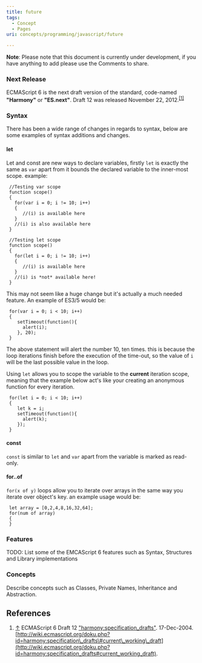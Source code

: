```yaml
---
title: future
tags:
  - Concept
  - Pages
uri: concepts/programming/javascript/future

---
```

**Note**: Please note that this document is currently under development, if you have anything to add please use the Comments to share.

### Next Release

ECMAScript 6 is the next draft version of the standard, code-named **"Harmony"** or **"ES.next"**. Draft 12 was released November 22, 2012.<sup>[[1]](#cite_note-md-1)</sup>

### Syntax

There has been a wide range of changes in regards to syntax, below are some examples of syntax additions and changes.

#### let

Let and const are new ways to declare variables, firstly `let` is exactly the same as `var` apart from it bounds the declared variable to the inner-most scope. example:

     //Testing var scope
     function scope()
     {
       for(var i = 0; i != 10; i++)
       {
          //(i) is available here
       }
       //(i) is also available here
     }

     //Testing let scope
     function scope()
     {
       for(let i = 0; i != 10; i++)
       {
          //(i) is available here
       }
       //(i) is *not* available here!
     }

This may not seem like a huge change but it's actually a much needed feature. An example of ES3/5 would be:

     for(var i = 0; i < 10; i++)
     {
        setTimeout(function(){
          alert(i);
        }, 20);
     }

The above statement will alert the number 10, ten times. this is because the loop iterations finish before the execution of the time-out, so the value of `i` will be the last possible value in the loop.

Using `let` allows you to scope the variable to the **current** iteration scope, meaning that the example below act's like your creating an anonymous function for every iteration.

     for(let i = 0; i < 10; i++)
     {
        let k = i;
        setTimeout(function(){
          alert(k);
        });
     }

#### const

`const` is similar to `let` and `var` apart from the variable is marked as read-only.

#### for..of

`for(x of y)` loops allow you to iterate over arrays in the same way you iterate over object's key. an example usage would be:

     let array = [0,2,4,8,16,32,64];
     for(num of array)
     {
     }

### Features

TODO: List some of the EMCAScript 6 features such as Syntax, Structures and Library implementations

### Concepts

Describe concepts such as Classes, Private Names, Inheritance and Abstraction.

## References

1.  <span class="mw-cite-backlink">[↑](#cite_ref-md_1-0)</span> <span class="reference-text">ECMAScript 6 Draft 12 <span class="citation web">["harmony:specification\_drafts"](http://wiki.ecmascript.org/doku.php?id=harmony:specification_drafts#current_working_draft). 17-Dec-2004<span class="printonly">. [http://wiki.ecmascript.org/doku.php?id=harmony:specification\_drafts\#current\_working\_draft](http://wiki.ecmascript.org/doku.php?id=harmony:specification_drafts#current_working_draft)</span>.</span><span class="Z3988" title="ctx_ver=Z39.88-2004&amp;rft_val_fmt=info%3Aofi%2Ffmt%3Akev%3Amtx%3Abook&amp;rft.genre=bookitem&amp;rft.btitle=harmony%3Aspecification_drafts&amp;rft.atitle=&amp;rft.date=17-Dec-2004&amp;rft_id=http%3A%2F%2Fwiki.ecmascript.org%2Fdoku.php%3Fid%3Dharmony%3Aspecification_drafts%23current_working_draft&amp;rfr_id=info:sid/en.wikipedia.org:concepts/programming/javascript/future"><span style="display: none;"> </span></span></span>
